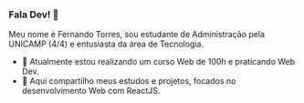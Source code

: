 ### Fala Dev! 👋

Meu nome é Fernando Torres, sou estudante de Administração pela UNICAMP (4/4) e entusiasta da área de Tecnologia.

- 🔭 Atualmente estou realizando um curso Web de 100h e praticando Web Dev.
- 🌱 Aqui compartilho meus estudos e projetos, focados no desenvolvimento Web com ReactJS.

